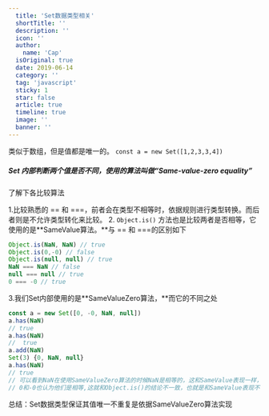```yaml
---
  title: 'Set数据类型相关'
  shortTitle: ''
  description: ''
  icon: ''
  author:
    name: 'Cap'
  isOriginal: true
  date: 2019-06-14
  category: ''
  tag: 'javascript'
  sticky: 1
  star: false
  article: true
  timeline: true
  image: ''
  banner: ''
---
```


  类似于数组，但是值都是唯一的。
`const a = new Set([1,2,3,3,4])`
##### Set 内部判断两个值是否不同，使用的算法叫做“Same-value-zero equality” 
了解下各比较算法

1.比较熟悉的 == 和 ===，前者会在类型不相等时，依据规则进行类型转换。而后者则是不允许类型转化来比较。
2. `Object.is()` 方法也是比较两者是否相等，它使用的是**SameValue算法。**与 == 和 ===的区别如下

```javascript
Object.is(NaN, NaN) // true
Object.is(0,-0) // false
Object.is(null, null) // true
NaN === NaN // false
null === null // true
0 === -0 // true
```
3.我们Set内部使用的是**SameValueZero算法，**而它的不同之处

```javascript
const a = new Set([0, -0, NaN, null])
a.has(NaN)
// true
a.has(NaN)
//  true
a.add(NaN)
Set(3) {0, NaN, null}
a.has(NaN)
// true
// 可以看到NaN在使用SameValueZero算法的时候NaN是相等的，这和SameValue表现一样，
// 0和-0也认为他们是相等,这就和Object.is()的结论不一致，也就是和SameValue表现不一致
```

总结：Set数据类型保证其值唯一不重复是依据SameValueZero算法实现


